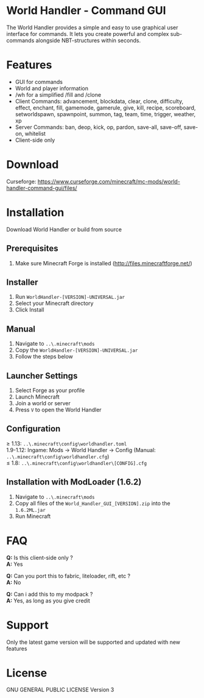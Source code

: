 # World Handler - Command GUI #

The World Handler provides a simple and easy to use graphical user interface for commands.
It lets you create powerful and complex sub-commands alongside NBT-structures within seconds.

# Features #

* GUI for commands
* World and player information
* /wh for a simplified /fill and /clone
* Client Commands: advancement, blockdata, clear, clone, difficulty, effect, enchant, fill, gamemode, gamerule, give, kill, recipe, scoreboard, setworldspawn, spawnpoint, summon, tag, team, time, trigger, weather, xp
* Server Commands: ban, deop, kick, op, pardon, save-all, save-off, save-on, whitelist
* Client-side only

# Download #

Curseforge: https://www.curseforge.com/minecraft/mc-mods/world-handler-command-gui/files/

# Installation #

Download World Handler or build from source

## Prerequisites ##

1. Make sure Minecraft Forge is installed (http://files.minecraftforge.net/)

## Installer ##

1. Run `WorldHandler-[VERSION]-UNIVERSAL.jar`
2. Select your Minecraft directory
3. Click Install

## Manual ##

1. Navigate to `..\.minecraft\mods`
2. Copy the `WorldHandler-[VERSION]-UNIVERSAL.jar`
3. Follow the steps below

## Launcher Settings ##

1. Select Forge as your profile
2. Launch Minecraft
3. Join a world or server
4. Press `V` to open the World Handler

## Configuration ##

≥ 1.13: `..\.minecraft\config\worldhandler.toml`  
1.9-1.12: Ingame: Mods -> World Handler -> Config (Manual: `..\.minecraft\config\worldhandler.cfg`)  
≤ 1.8: `..\.minecraft\config\worldhandler\[CONFIG].cfg`

## Installation with ModLoader (1.6.2) ##

1. Navigate to `..\.minecraft\mods`
2. Copy all files of the `World_Handler_GUI_[VERSION].zip` into the `1.6.2ML.jar`
3. Run Minecraft

# FAQ #

**Q:** Is this client-side only ?  
**A:** Yes

**Q:** Can you port this to fabric, liteloader, rift, etc ?  
**A:** No

**Q:** Can i add this to my modpack ?  
**A:** Yes, as long as you give credit

# Support #

Only the latest game version will be supported and updated with new features

# License #

GNU GENERAL PUBLIC LICENSE Version 3